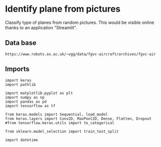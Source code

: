 # Identify plane from pictures 

Classify type of planes from random pictures. 
This would be visible online thanks to an application "Streamlit". 
## Data base 
```
https://www.robots.ox.ac.uk/~vgg/data/fgvc-aircraft/archives/fgvc-air 
```
## Imports 
```
import keras
import pathlib

import matplotlib.pyplot as plt
import numpy as np
import pandas as pd
import tensorflow as tf

from keras.models import Sequential, load_model
from keras.layers import Conv2D, MaxPool2D, Dense, Flatten, Dropout
#from tensorflow.keras.utils import to_categorical

from sklearn.model_selection import train_test_split

import datetime 
```
